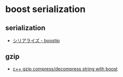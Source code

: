 # boost serialization

## serialization
* [シリアライズ \- boostjp]( https://boostjp.github.io/tips/serialize.html )

## gzip
* [c\+\+ gzip compress/decompress string with boost]( https://gist.github.com/yfnick/6ba33efa7ba12e93b148 )
